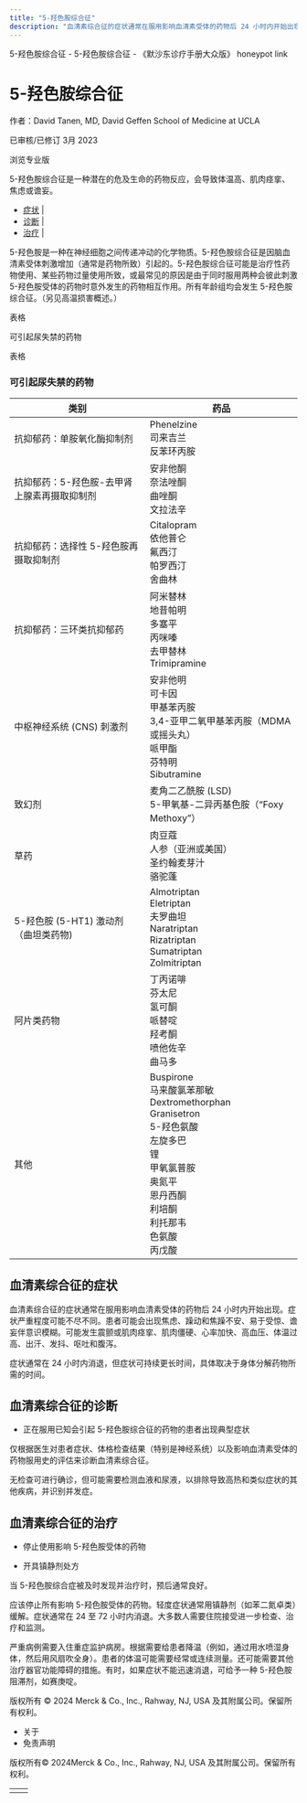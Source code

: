 ```yaml
---
title: "5-羟色胺综合征"
description: "血清素综合征的症状通常在服用影响血清素受体的药物后 24 小时内开始出现。症状严重程度可能不尽不同。患者可能会出现焦虑、躁动和焦躁不安、易于受惊、谵妄伴意识模糊。可能发生震颤或肌肉痉挛、肌肉僵硬、心率加快、高血压、体温过高、出汗、发抖、呕吐和腹泻。"
---
```


﻿5-羟色胺综合征 - 5-羟色胺综合征 - 《默沙东诊疗手册大众版》 honeypot link

# 5-羟色胺综合征

作者：David Tanen, MD, David Geffen School of Medicine at UCLA

已审核/已修订 3月 2023

浏览专业版

5-羟色胺综合征是一种潜在的危及生命的药物反应，会导致体温高、肌肉痉挛、焦虑或谵妄。

- [症状](#症状_v23680059_zh) \|
- [诊断](#诊断_v23680063_zh) \|
- [治疗](#治疗_v23680070_zh) \|

5-羟色胺是一种在神经细胞之间传递冲动的化学物质。5-羟色胺综合征是因脑血清素受体刺激增加（通常是药物所致）引起的。5-羟色胺综合征可能是治疗性药物使用、某些药物过量使用所致，或最常见的原因是由于同时服用两种会彼此刺激 5-羟色胺受体的药物时意外发生的药物相互作用。所有年龄组均会发生 5-羟色胺综合征。（另见高温损害概述。）

表格

可引起尿失禁的药物

表格

### 可引起尿失禁的药物

| 类别 | 药品 |
| --- | --- |
| 抗抑郁药：单胺氧化酶抑制剂 | Phenelzine<br>司来吉兰<br>反苯环丙胺 |
| 抗抑郁药：5-羟色胺-去甲肾上腺素再摄取抑制剂 | 安非他酮<br>奈法唑酮<br>曲唑酮<br>文拉法辛 |
| 抗抑郁药：选择性 5-羟色胺再摄取抑制剂 | Citalopram<br>依他普仑<br>氟西汀<br>帕罗西汀<br>舍曲林 |
| 抗抑郁药：三环类抗抑郁药 | 阿米替林<br>地昔帕明<br>多塞平<br>丙咪嗪<br>去甲替林<br>Trimipramine |
| 中枢神经系统 (CNS) 刺激剂 | 安非他明<br>可卡因<br>甲基苯丙胺<br>3,4-亚甲二氧甲基苯丙胺（MDMA 或摇头丸）<br>哌甲酯<br>芬特明<br>Sibutramine |
| 致幻剂 | 麦角二乙酰胺 (LSD)<br>5-甲氧基-二异丙基色胺（“Foxy Methoxy”） |
| 草药 | 肉豆蔻<br>人参（亚洲或美国）<br>圣约翰麦芽汁<br>骆驼蓬 |
| 5-羟色胺 (5-HT1) 激动剂（曲坦类药物) | Almotriptan<br>Eletriptan<br>夫罗曲坦<br>Naratriptan<br>Rizatriptan<br>Sumatriptan<br>Zolmitriptan |
| 阿片类药物 | 丁丙诺啡<br>芬太尼<br>氢可酮<br>哌替啶<br>羟考酮<br>喷他佐辛<br>曲马多 |
| 其他 | Buspirone<br>马来酸氯苯那敏<br>Dextromethorphan<br>Granisetron<br>5-羟色氨酸<br>左旋多巴<br>锂<br>甲氧氯普胺<br>奥氮平<br>恩丹西酮<br>利培酮<br>利托那韦<br>色氨酸<br>丙戊酸 |

## 血清素综合征的症状

血清素综合征的症状通常在服用影响血清素受体的药物后 24 小时内开始出现。症状严重程度可能不尽不同。患者可能会出现焦虑、躁动和焦躁不安、易于受惊、谵妄伴意识模糊。可能发生震颤或肌肉痉挛、肌肉僵硬、心率加快、高血压、体温过高、出汗、发抖、呕吐和腹泻。

症状通常在 24 小时内消退，但症状可持续更长时间，具体取决于身体分解药物所需的时间。

## 血清素综合征的诊断

- 正在服用已知会引起 5-羟色胺综合征的药物的患者出现典型症状


仅根据医生对患者症状、体格检查结果（特别是神经系统）以及影响血清素受体的药物服用史的评估来诊断血清素综合征。

无检查可进行确诊，但可能需要检测血液和尿液，以排除导致高热和类似症状的其他疾病，并识别并发症。

## 血清素综合征的治疗

- 停止使用影响 5-羟色胺受体的药物

- 开具镇静剂处方


当 5-羟色胺综合症被及时发现并治疗时，预后通常良好。

应该停止所有影响 5-羟色胺受体的药物。轻度症状通常用镇静剂（如苯二氮卓类）缓解。症状通常在 24 至 72 小时内消退。大多数人需要住院接受进一步检查、治疗和监测。

严重病例需要入住重症监护病房。根据需要给患者降温（例如，通过用水喷湿身体，然后用风扇吹全身）。患者的体温可能需要经常或连续测量。还可能需要其他治疗器官功能障碍的措施。有时，如果症状不能迅速消退，可给予一种 5-羟色胺阻滞剂，如赛庚啶。



版权所有 © 2024
Merck & Co., Inc., Rahway, NJ, USA 及其附属公司。保留所有权利。

- 关于
- 免责声明

版权所有© 2024Merck & Co., Inc., Rahway, NJ, USA 及其附属公司。保留所有权利。

|     |     |
| --- | --- |
|  |  |